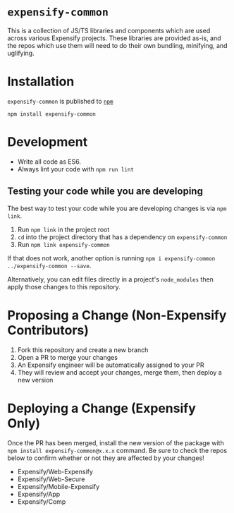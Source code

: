 # `expensify-common`
This is a collection of JS/TS libraries and components which are used across various Expensify projects. These libraries are provided as-is, and the repos which use them will need to do their own bundling, minifying, and uglifying.

# Installation
`expensify-common` is published to [`npm`](https://www.npmjs.com/package/expensify-common)

```shell
npm install expensify-common
```

# Development
* Write all code as ES6.
* Always lint your code with `npm run lint`

## Testing your code while you are developing
The best way to test your code while you are developing changes is via `npm link`.

1. Run `npm link` in the project root
1. `cd` into the project directory that has a dependency on `expensify-common`
1. Run `npm link expensify-common`

If that does not work, another option is running `npm i expensify-common ../expensify-common --save`.

Alternatively, you can edit files directly in a project's `node_modules` then apply those changes to this repository.

# Proposing a Change (Non-Expensify Contributors)
1. Fork this repository and create a new branch
1. Open a PR to merge your changes
1. An Expensify engineer will be automatically assigned to your PR
1. They will review and accept your changes, merge them, then deploy a new version

# Deploying a Change (Expensify Only)
Once the PR has been merged, install the new version of the package with `npm install expensify-common@x.x.x` command. Be sure to check the repos below to confirm whether or not they are affected by your changes!
- Expensify/Web-Expensify
- Expensify/Web-Secure
- Expensify/Mobile-Expensify
- Expensify/App
- Expensify/Comp
